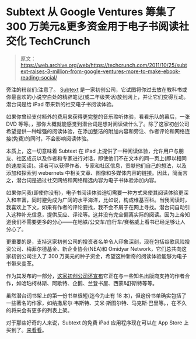 # Subtext 从 Google Ventures 筹集了 300 万美元&更多资金用于电子书阅读社交化 TechCrunch

> 原文：<https://web.archive.org/web/https://techcrunch.com/2011/10/25/subtext-raises-3-million-from-google-ventures-more-to-make-ebook-reading-social/>

旁注的粉丝们:注意了。 [Subtext](https://web.archive.org/web/20230204223327/http://subtext.com/) 是一家初创公司，它试图将你过去放在教科书或你最喜欢的小说空白处的精辟笔记(或二年级笑话)放到网上，并让它们变得互动。潜台词是给 iPad 带来新的社交电子书阅读体验。

如果你曾经支付额外的费用来获得更完整的音乐聆听体验，看看乐队的幕后，一张 DVD 等等。，那你大概就能感觉到潜台词是想对阅读做什么了。除了这家初创公司希望提供一种增强的阅读体验，在添加整洁的附加内容和旁注、作者评论和网络连接(免费)的同时，不会影响阅读体验。

本质上，这一切意味着 Subtext 在 iPad 上提供了一种阅读体验，允许用户与朋友、社区成员以及作者和专家进行对话，即使他们不在文本的同一页上(即以相同的速度阅读)。读者可以获得作者、专家和社区信息，贡献他们自己的想法，以及添加和探索到 webernets 中相关文章、图像和多媒体内容的链接。因此，简而言之，潜台词是通过社交网络和网络精选内容为电子书体验添加内容。

如果你问我(即使你没有)，电子书阅读体验迫切需要一种方式来使其阅读体验更深入和丰富，同时避免成为广阔的水平海洋，比如说，构成维基百科。当我阅读时，我喜欢上下文，如果有作者的评论要找，我不会不屑于在网上寻找。潜台词自动引入这种补充信息，提供反应、评论等。这并没有完全偏离实际的阅读。因为上帝知道我们不需要更多的分心——在地铁/公交车/自行车/赛格威上看书已经足够让人分心了。

更重要的是，支持这家初创公司的投资者名单令人印象深刻，现在包括谷歌风险投资公司、梅菲尔德基金、新企业协会(NEA)和 Omidyar Network，它们总共向这家初创公司注入了 300 万美元的种子资金，希望这种新奇的阅读体验能够为电子书带来变革。

作为其发布的一部分，[这家初创公司还宣布](https://web.archive.org/web/20230204223327/http://www.businesswire.com/news/home/20111025005726/en/Subtext-Unlocks-Potential-eBooks-Transforms-Reading-Experience)它正在与一些知名出版商支持的作者合作，如哈珀柯林斯、阿歇特、企鹅、兰登书屋、西蒙&舒斯特等等。

虽然潜台词书架上的第一份书单很短(迄今为止有 18 本)，但这份书单确实包括了一些著名的作家，如纳撒尼尔·韦斯特、艾米·斯图尔特、马克斯·巴里等。，在不久的将来会有更多的列表上架。

对于那些好奇的人来说，Subtext 的免费 iPad 应用程序现在可以在 App Store 上买到了。[来看看](https://web.archive.org/web/20230204223327/http://itunes.apple.com/us/app/subtext/id457556753?ls=1&mt=8)。
